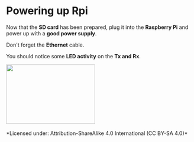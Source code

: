 # Powering up Rpi

Now that the **SD card** has been prepared, plug it into the **Raspberry Pi** and power up with a **good power supply**.

Don't forget the **Ethernet** cable.

You should notice some **LED activity** on the **Tx and Rx**.

<img src="http://kennethlimcp.gitbooks.io/spark-local-cloud-on-raspberry-pi/powering_up_rpi/images/rpi-ledlight-small.jpg" width="240" height="161">

<br>
<br>
*Licensed under: Attribution-ShareAlike 4.0 International (CC BY-SA 4.0)*
